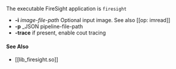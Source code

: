 The executable FireSight application is `firesight`

* **-i** _image-file-path_ Optional input image. See also [[op: imread]]
* **-p** _JSON pipeline-file-path
* **-trace** if present, enable cout tracing

#### See Also
* [[lib_firesight.so]]
